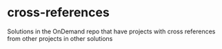 # cross-references
Solutions in the OnDemand repo that have projects with cross references from other projects in other solutions
